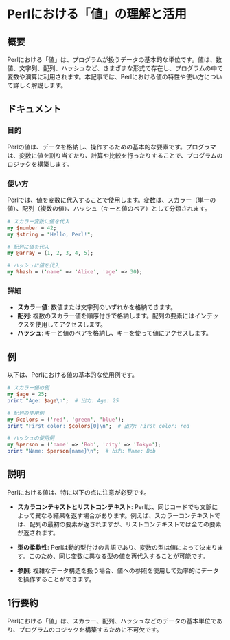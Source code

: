 <!--
Meta Description: # Perlにおける「値」の理解と活用 ## 概要 Perlにおける「値」は、プログラムが扱うデータの基本的な単位です。値は、数値、文字列、配列、ハッシュなど、さまざまな形式で存在し、プログラムの中で変数や演算に利用されます。本記事では、Perlにおける値の特性や使い方について詳しく解説します。 #...
Meta Keywords: name, age, perlにおける, perl, print
-->

# Perlにおける「値」の理解と活用

## 概要
Perlにおける「値」は、プログラムが扱うデータの基本的な単位です。値は、数値、文字列、配列、ハッシュなど、さまざまな形式で存在し、プログラムの中で変数や演算に利用されます。本記事では、Perlにおける値の特性や使い方について詳しく解説します。

## ドキュメント
### 目的
Perlの値は、データを格納し、操作するための基本的な要素です。プログラマは、変数に値を割り当てたり、計算や比較を行ったりすることで、プログラムのロジックを構築します。

### 使い方
Perlでは、値を変数に代入することで使用します。変数は、スカラー（単一の値）、配列（複数の値）、ハッシュ（キーと値のペア）として分類されます。

```perl
# スカラー変数に値を代入
my $number = 42;
my $string = "Hello, Perl!";

# 配列に値を代入
my @array = (1, 2, 3, 4, 5);

# ハッシュに値を代入
my %hash = ('name' => 'Alice', 'age' => 30);
```

### 詳細
- **スカラー値**: 数値または文字列のいずれかを格納できます。
- **配列**: 複数のスカラー値を順序付きで格納します。配列の要素にはインデックスを使用してアクセスします。
- **ハッシュ**: キーと値のペアを格納し、キーを使って値にアクセスします。

## 例
以下は、Perlにおける値の基本的な使用例です。

```perl
# スカラー値の例
my $age = 25;
print "Age: $age\n";  # 出力: Age: 25

# 配列の使用例
my @colors = ('red', 'green', 'blue');
print "First color: $colors[0]\n";  # 出力: First color: red

# ハッシュの使用例
my %person = ('name' => 'Bob', 'city' => 'Tokyo');
print "Name: $person{name}\n";  # 出力: Name: Bob
```

## 説明
Perlにおける値は、特に以下の点に注意が必要です。

- **スカラコンテキストとリストコンテキスト**: Perlは、同じコードでも文脈によって異なる結果を返す場合があります。例えば、スカラーコンテキストでは、配列の最初の要素が返されますが、リストコンテキストでは全ての要素が返されます。
  
- **型の柔軟性**: Perlは動的型付けの言語であり、変数の型は値によって決まります。このため、同じ変数に異なる型の値を再代入することが可能です。

- **参照**: 複雑なデータ構造を扱う場合、値への参照を使用して効率的にデータを操作することができます。

## 1行要約
Perlにおける「値」は、スカラー、配列、ハッシュなどのデータの基本単位であり、プログラムのロジックを構築するために不可欠です。